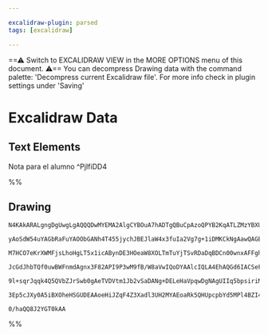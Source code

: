 ```yaml
---

excalidraw-plugin: parsed
tags: [excalidraw]

---
```

==⚠  Switch to EXCALIDRAW VIEW in the MORE OPTIONS menu of this document. ⚠== You can decompress Drawing data with the command palette: 'Decompress current Excalidraw file'. For more info check in plugin settings under 'Saving'


# Excalidraw Data

## Text Elements
Nota para el alumno
 ^PjIfiDD4

%%
## Drawing
```compressed-json
N4KAkARALgngDgUwgLgAQQQDwMYEMA2AlgCYBOuA7hADTgQBuCpAzoQPYB2KqATLZMzYBXUtiRoIACyhQ4zZAHoFAc0JRJQgEYA6bGwC2CgF7N6hbEcK4OCtptbErHALRY8RMpWdx8Q1TdIEfARcZgRmBShcZQUebQBGeISaOiCEfQQOKGZuAG1wMFAwYogSbggABQArAEkAM0IAEUaAFhTiyFhEcqgsKHaSzG5neJaAVn4SmGHEpIBOAGYAdgmC

yAoSdW54uYAGbRaFuYAOObGANh4T455jychJBEJlaW4x3fuIa2Vg7g+1iDMKCkNgAawQAGE2Pg2KRygBieIIJFIgaQTS4bCg5QgoQcYhQmFwiTA6zMOC4QJZNEQBr4fAAZVgvwkgg8NKBIPBAHVNpJuHwAZywQgmTAWeg2WVPriXhxwjk0PFPmwKdg1NMlbt/h0IDjhHAasRFahcgBdT51cgZI3cDhCemfQj4rDlXC7Gm4/Hy5gm+2OoUIBDEbZj

M7HCO7eKrXWMFjsLhoHgLT5x1icABynDE3HOeaW8XOLTmTuYjTSvRDaDqBDCn00wnxAFFghksn6HfhPkI4MRcJXtkti7sxmNjgs8zxzp8iBxQXbOzO2Fjg9wa/g6wDeph+hIs1FUBTyKggqgCEJ9Bw2AAdLgyygAFT65X3uEPlLfp/Pl5vd4BdU4KAGUIIxxF4HUSgArIADFcH0Qh8E1VAYxKbcoAAQSIZRE3QYI6n6VMmCgcwCEw54cOgVUaT0L

JcGdJhbTQf0uwBWFnmdAgnx3F82API9P3wM9fB/W8aVwIQoDYAAlcIQLA4EhAQGd6IACSeF5d1QJIeDGAoAF9wAtOhcDgOAmX7MCik6R4MnKLDXkmBhCAQCgACFMWxL0CWhWEETqfyAoGCBsBEKkoBqXp9CZLlIR84l0ERZEkqCkLSDCiL0ncrF9TxbyiR6cgOHJSlMgIgpgtC0qMv0aCEMZZkwMBaFpXK1L0si6KRV5YgtiTRy2qqjrgRFMUJSa

9l+sqrJqqk4Q5QVbZJrSwb0gAeTVDVtm1Jb2vSaDANg+DELeHaVpqwDgNAgUIIq5bpsiriMKwii8LKkoBvu9JzNIDC0rYChHlwKtUGY07Pv0Jt8XQv6AZCYGvhhlKpvCyLoZBCgH3gRqvKC5hsBBekAA03niG68YJ/AAE1uAWK5tF2S4UIgIw2AMbgrMgehzzA+J9LBlH0lm3KfRNCAcccnESEusCeBuyXiCZBA4BO8r5YAWTYYgEEh3BNGCYH10

3Ep5cJXy0A5iBXOheHSGUDEAAoeHiJZqF4Z3Xadl3UH2MYAEoaRk5QHUpcpbYd5MPl4BZI4j12ff9vnWuRzrwXW4jOA7ANIOtBAZJdUhnWUdmAUyXX9e4BSlIBbAiGVtBK8+Dg4Pk0hFJVCTZxbxTE5KOwqgQbBsgZJu4A1rWdb11dq1rKuSkxYjGAfVn8GL3UukasJgkHhNqKEIEDEx7omMXAEYRXA2Z8tEEorSbfODXS/T9CDDt8X5eF3pfTwD

0/haQQ8J2YGT0kAA
```
%%